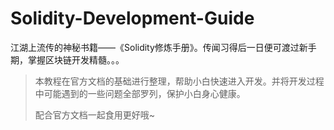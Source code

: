 # Solidity-Development-Guide
江湖上流传的神秘书籍——《Solidity修炼手册》。传闻习得后一日便可渡过新手期，掌握区块链开发精髓。。。

> 本教程在官方文档的基础进行整理，帮助小白快速进入开发。并将开发过程中可能遇到的一些问题全部罗列，保护小白身心健康。
>
> 配合官方文档一起食用更好哦~
